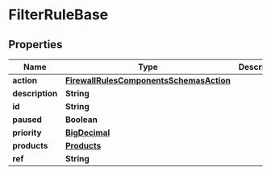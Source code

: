 # FilterRuleBase

## Properties
Name | Type | Description | Notes
------------ | ------------- | ------------- | -------------
**action** | [**FirewallRulesComponentsSchemasAction**](FirewallRulesComponentsSchemasAction.md) |  |  [optional]
**description** | **String** |  |  [optional]
**id** | **String** |  |  [optional]
**paused** | **Boolean** |  |  [optional]
**priority** | [**BigDecimal**](BigDecimal.md) |  |  [optional]
**products** | [**Products**](Products.md) |  |  [optional]
**ref** | **String** |  |  [optional]
